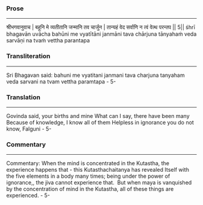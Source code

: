 ### Prose 
 --- 
श्रीभगवानुवाच |
बहूनि मे व्यतीतानि जन्मानि तव चार्जुन |
तान्यहं वेद सर्वाणि न त्वं वेत्थ परन्तप || 5||
śhrī bhagavān uvācha
bahūni me vyatītāni janmāni tava chārjuna
tānyahaṁ veda sarvāṇi na tvaṁ vettha parantapa

### Transliteration 
 --- 
Sri Bhagavan said: bahuni me vyatitani janmani tava charjuna tanyaham veda sarvani na tvam vettha paramtapa - 5-

### Translation 
 --- 
Govinda said, your births and mine What can I say, there have been many Because of knowledge, I know all of them Helpless in ignorance you do not know, Falguni - 5-

### Commentary 
 --- 
Commentary: When the mind is concentrated in the Kutastha, the experience happens that - this Kutasthachaitanya has revealed Itself with the five elements in a body many times; being under the power of ignorance,, the jiva cannot experience that.  But when maya is vanquished by the concentration of mind in the Kutastha, all of these things are experienced. - 5-